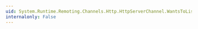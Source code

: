 ```yaml
---
uid: System.Runtime.Remoting.Channels.Http.HttpServerChannel.WantsToListen
internalonly: False
---
```

